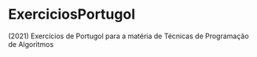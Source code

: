 # ExerciciosPortugol
(2021) Exercícios de Portugol para a matéria de Técnicas de Programação de Algoritmos
